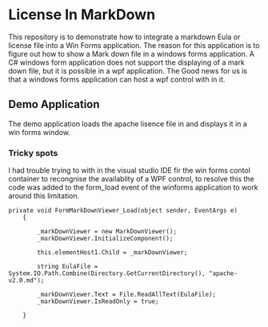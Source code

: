 # License In MarkDown
This repository is to demonstrate how to integrate a markdown Eula or license file into a Win Forms application. The reason for this application is to figure out how to show a Mark down file in a windows forms application. A C# windows form application does not support the displaying of a mark down file, but it is possible in a wpf application. The Good news for us is that a windows forms application can host a wpf control with in it.  

## Demo Application
The demo application loads the apache lisence file in and displays it in a win forms window.


### Tricky spots
I had trouble trying to  with in the visual studio IDE fir the win forms contol container  to recongnise the availablity of a WPF control, to resolve this the code was added to the form_load event of the winforms application to work around this limitation. 


    private void FormMarkDownViewer_Load(object sender, EventArgs e)
        {
            
            _markDownViewer = new MarkDownViewer();
            _markDownViewer.InitializeComponent();

            this.elementHost1.Child = _markDownViewer;

            string EulaFile = System.IO.Path.Combine(Directory.GetCurrentDirectory(), "apache-v2.0.md");

            _markDownViewer.Text = File.ReadAllText(EulaFile);
            _markDownViewer.IsReadOnly = true;

        }



